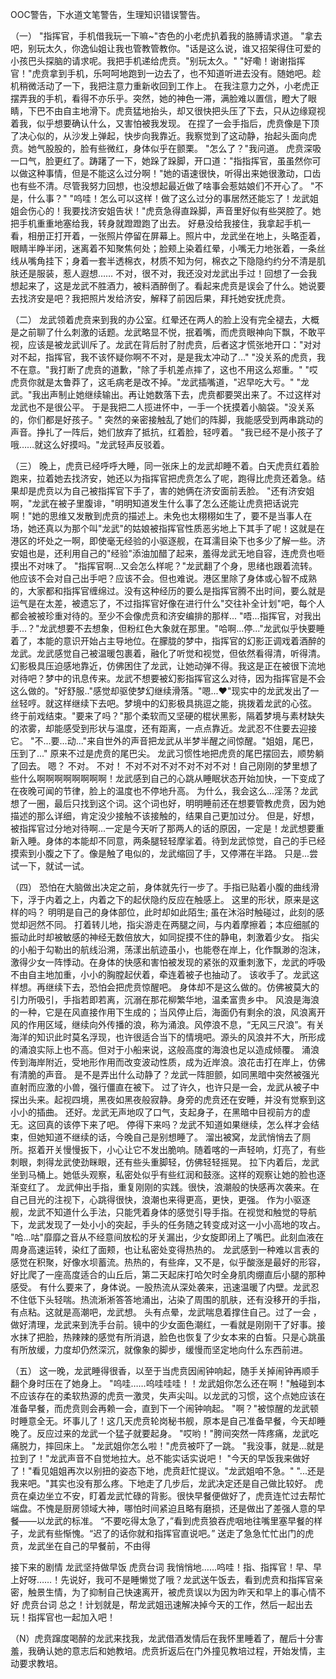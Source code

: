 OOC警告，下水道文笔警告，生理知识错误警告。

（一）
"指挥官，手机借我玩一下嘛~"杏色的小老虎扒着我的胳膊请求道。
"拿去吧，别玩太久，你逸仙姐让我也管教管教你。"话是这么说，谁又招架得住可爱的小孩巴头探脑的请求呢。我把手机递给虎贲。"别玩太久。"
"好嘞！谢谢指挥官！"虎贲拿到手机，乐呵呵地跑到一边去了，也不知道听进去没有。随她吧。趁机稍微活动了一下，我把注意力重新收回到工作上。
在我注意力之外，小老虎正摆弄我的手机，看得不亦乐乎。突然，她的神色一滞，满脸难以置信，瞪大了眼睛，下巴不由自主地滑下。虎贲猛地抬头，却又很快把头压了下去，只从边缘窥视着我，似乎想要确认什么，又害怕被我发现。
在捏了一会手指后，虎贲像是下顶了决心似的，从沙发上弹起，快步向我靠近。我察觉到了这动静，抬起头面向虎贲。她气股股的，脸有些微红，身体似乎在颤栗。
"怎么了？"我问道。
虎贲深吸一口气，脸更红了。踌躇了一下，她跺了跺脚，开口道："指指挥官，虽虽然你可以做这种事情，但是不能这么过分啊！"她的语速很快，听得出来她很激动，口齿也有些不清。尽管我努力回想，也没想起最近做了啥事会惹姑娘们不开心了。
"不是，什么事？"
"呜哇！怎么可以这样！做了这么过分的事居然还能忘了！龙武姐姐会伤心的！我要找济安姐告状！"虎贲急得直跺脚，声音里好似有些哭腔了。她把手机重重地塞给我，转身就蹬蹬跑了出去。
好悬没给我接住，我拿起手机一看，相册正打开着，一张照片停留在屏幕上。照片中，龙武坐在地上，头略歪着，眼睛半睁半闭，迷离着不知聚焦何处；脸颊上染着红晕，小嘴无力地张着，一条丝线从嘴角挂下；身着一套半透棉衣，材质不知为何，棉衣之下隐隐约约分不清是肌肤还是服装，惹人遐想……
不对，很不对，我还没对龙武出手过！回想了一会我想起来了，这是龙武不胜酒力，被料酒醉倒了。看起来虎贲是误会了什么。她说要去找济安是吧？我把照片发给济安，解释了前因后果，拜托她安抚虎贲。

（二）
龙武领着虎贲来到我的办公室。红晕还在两人的脸上没有完全褪去，大概是之前聊了什么刺激的话题。龙武略显不悦，抿着嘴，而虎贲眼神向下飘，不敢平视，应该是被龙武训斥了。龙武在背后肘了肘虎贲，后者这才慌张地开口："对对对不起，指挥官，我不该怀疑你啊不不对，是是我太冲动了…"
"没关系的虎贲，我不在意。"我打断了虎贲的道歉，"除了手机差点摔了，这也不用这么郑重。"
"哎虎贲你就是太鲁莽了，这毛病老是改不掉。"龙武插嘴道，"迟早吃大亏。"
"龙武。"我出声制止她继续输出。再让她数落下去，虎贲都要哭出来了。不过这样对龙武也不是很公平。
于是我把二人揽进怀中，一手一个抚摸着小脑袋。"没关系的，你们都是好孩子。"
突然的亲密接触乱了她们的阵脚，我能感受到两串跳动的声音。挣扎了一阵后，她们放弃了抵抗，红着脸，轻哼着。
"我已经不是小孩子了哦……就这么好摸吗。"龙武轻声反驳着。

（三）
晚上，虎贲已经呼呼大睡，同一张床上的龙武却睡不着。白天虎贲红着脸跑来，拉着她去找济安，她还以为指挥官把虎贲怎么了呢，跑得比虎贲还着急。结果却是虎贲以为自己被指挥官下手了，害的她俩在济安面前丢脸。
"还有济安姐啊，"龙武在被子里腹诽，"明明知道发生什么事了怎么还能让虎贲把话说完啊！"她的思维又发散到虎贲的描述上。未免也太栩栩如生了，要不是当事人在场，她还真以为那个叫"龙武"的姑娘被指挥官性质恶劣地上下其手了呢！这就是在港区的坏处之一啊，即使毫无经验的小驱逐舰，在耳濡目染下也多少了解一些。济安姐也是，还利用自己的"经验"添油加醋了起来，羞得龙武无地自容，连虎贲也咂摸出不对味了。
"指挥官啊...又会怎么样呢？"龙武翻了个身，思绪也跟着流转。他应该不会对自己出手吧？应该不会。但也难说。港区里除了身体或心智不成熟的，大家都和指挥官缠绵过。没有这种经历的要么是指挥官腾不出时间，要么就是运气是在太差，被遗忘了，不过指挥官好像在进行什么"交往补全计划"吧，每个人都会被被珍重对待的。至少不会像虎贲和济安编排的那样...
"唔...指挥官，对我出手...？"龙武想要不去想象，但粉红色大象就在那里。"哈啊...停..."龙武似乎快要睡着了，本能的意识开始占主导地位。在朦胧的梦中，指挥官的幻影正调戏着酒醉的龙武。龙武感觉自己被温暖包裹着，融化了听觉和视觉，但依然看得清，听得清。幻影极具压迫感地靠近，仿佛困住了龙武，让她动弹不得。我这是正在被很下流地对待吧？梦中的讯息传来。龙武不想要被幻影指挥官这么对待，因为指挥官是不会这么做的。"好舒服.."感觉却驱使梦幻继续滑落。"嗯...❤"现实中的龙武发出了一丝轻哼。就这样继续下去吧。梦境中的幻影极具挑逗之能，挑拨着龙武的心弦。
终于前戏结束。"要来了吗？"那个柔软而又坚硬的棍状黑影，隔着梦境与素材缺失的浓雾，却能感受到形状与温度，还有距离，一点点靠近。龙武忍不住要去迎接它。
"不...要...动..."来自世外的声音把龙武从半梦半醒之间惊醒。"姐姐，尾巴，压到了..."
原来不过是虎贲的尾巴尖。
龙武习惯性地把虎贲的尾巴摆回去，顺势躺了回去。
嗯？
不对。
不对！
不对不对不对不对不对不对！自己刚刚的梦里想了些什么啊啊啊啊啊啊啊啊！龙武感到自己的心跳从睡眠状态开始加快，一下变成了在夜晚可闻的节律，脸上的温度也不停地升高。
为什么，我会这么...淫荡？龙武想了一圈，最后只找到这个词。这个词也好，明明睡前还在想要管教虎贲，因为她描述的那么详细，肯定没少接触不该接触的，结果自己更加过分。
但是，好想，被指挥官过分地对待啊...一定是今天听了那两人的话的原因，一定是！龙武想要重新入睡。身体的本能却不同意，两条腿轻轻摩挲着。待到龙武惊觉，自己的手已经摸索到小腹之下了。像是触了电似的，龙武缩回了手，又停滞在半路。
只是...尝试一下，就试一试。

（四）
恐怕在大脑做出决定之前，身体就先行一步了。手指已贴着小腹的曲线滑下，浮于内着之上，内着之下的起伏隐约反应在触感上。
这里的形状，原来是这样的吗？
明明是自己的身体部位，此时却如此陌生; 虽在沐浴时触碰过，此刻的感觉却迥然不同。
打着转儿地，指尖游走在两腿之间，与内着摩擦着；本应细腻的振动此时却被敏感的神经无数倍放大，如同捉摸不住的静电，刺激着少女。
指尖的小船于勾勒出的航线沿溯，荡漾出航迹虽小，也能卷在岸上，化作飘渺的泡沫，激得少女一阵悸动。在身体的快感和害怕被发现的紧张的双重刺激下，龙武的呼吸不由自主地加重，小小的胸膛起伏着，牵连着被子也抽动了。
该收手了。龙武这样想。再继续下去，恐怕会把虎贲惊醒吧。
身体却不是这么做的。仿佛被莫大的引力所吸引，手指若即若离，沉溺在那花柳繁华地，温柔富贵乡中。
风浪是海浪的一种，它是在风直接作用下生成的；当风停止后，海面仍有剩余的浪，风浪离开风的作用区域，继续向外传播的浪，称为涌浪。风停浪不息，“无风三尺浪”。有关海洋的知识此时莫名浮现，也许很适合当下的情境吧。源头的风浪并不大，所形成的涌浪实际上也不高。但对于小船来说，这般高度的海浪也足以造成倾覆。
涌浪传到海岸附近，受地形作用而改变波动性质，成为近岸浪。浪花击打在岸上，仿佛有清脆的声音。
是不是弄出什么动静了？龙武一阵胆颤，如同黑暗中突然被强光直射而应激的小兽，强行僵直在被下。
过了许久，也许只是一会，龙武从被子中探出头来。起视四境，黑夜如黑夜般寂静。身旁的虎贲还在安睡，并没有觉察到这小小的插曲。
还好。龙武无声地叹了口气，支起身子，在黑暗中目视前方的虚无。这回真的该停下来了吧。
停得下来吗？龙武不知道如果继续，怎么样才会结束，但她知道不继续的话，今晚自己是别想睡了。
溜出被窝，龙武悄悄去了厕所。抠着开关慢慢扳下，小心让它不发出脆响。随着喀的一声轻响，灯亮了，有些刺眼，刺得龙武使劲眯眼，还有些头重脚轻，仿佛轻轻摇晃。
拉下内着后，龙武坐到马桶上。她低头观察，私密处似乎有些红润和鼓涨。这样的观察让她的脸也逐渐变红了。
龙武伸出手指，重复刚刚的实践。很快，浪潮般的快感再次袭来。在自己目光的注视下，心跳得很快，浪潮也来得更高，更快，更强。
作为小驱逐舰，龙武不知道什么手法，只能凭着身体的感觉引导手指。在视觉和触觉的导航下，龙武发现了一处小小的突起，手头的任务随之转变成对这一小小高地的攻占。
"哈...咕"靡靡之音从不经意间放松的牙关漏出，少女旋即闭上了嘴巴。此刻血液在周身高速运转，染红了面颊，也让私密处变得热热的。
龙武感到一种难以言表的感觉在积聚，好像水坝蓄流。热热的，有些痒，又不是，似乎酸涨是最好的形容，好比爬了一座高度适合的山丘后，第二天起床打哈欠时全身肌肉绷直后小腿的那种感受。
有什么要来了，身体说。一股热流从深处袭来，迅速温暖了内壁。龙武忍不住低下头轻喘。热流淅淅答答地涌出，沾染了周围的肌肤，还有没移开的手指，有点粘。这就是高潮吧，龙武想。
头有点晕，龙武喘息着撑住自己。过了一会 ，做好清理，龙武来到洗手台前。镜中的少女面色潮红，一看就是刚刚干了好事。接水抹了把脸，热辣辣的感觉有所消退，脸色也恢复了少女本来的白皙。只是心跳虽有所放缓，力度却仍然深沉，就像象的脚步，缓慢而坚定地向什么东西前进。

（五）
这一晚，龙武睡得很香，以至于当虎贲因闹钟响起，随手关掉闹钟再顺手翻个身时压在了她身上。
"呜哇……呜哇哇哇！！龙武姐你怎么还在啊！"触碰到本不应该存在的柔软热源的虎贲一激灵，失声尖叫。以龙武的习惯，这个点她应该在准备早餐，而虎贲则会再赖一会，直到下一个闹钟响起。
"啊？"被惊醒的龙武顿时睡意全无。坏事儿了！这几天虎贲轮岗秘书舰，原本是自己准备早餐，今天却睡晚了。反应过来的龙武一个猛子就要起身。
"哎哟！"胯间突然一阵疼痛，龙武吃痛脱力，摔回床上。
"龙武姐你怎么啦！"虎贲被吓了一跳。
"我没事，就是...就是拉到了！"龙武声音不自觉地拉大。总不能实话实说吧！
"今天的早饭我来做好了！"看见姐姐再次以别扭的姿态下地，虎贲赶忙提议。"龙武姐咱不急。"
"...还是我来吧。"其实也没有那么疼。下地走了几步后，龙武决定还是自己做比较好。
虎贲在桌边坐立不安，盯着龙武忙碌的背影。很快早餐便做好了，虎贲连忙过去帮忙端盘。不愧是厨房领域大神，哪怕时间紧迫且略有磨损，还是做出了差强人意的早餐——以龙武的标准。
“不要吃得太急了，”看到虎贲狼吞虎咽地往嘴里塞早餐的样子，龙武有些惭愧。“迟了的话你就和指挥官直说吧。”
送走了急急忙忙出门的虎贲，龙武坐在自己的早餐前，不由得

接下来的剧情 龙武坚持做早饭 虎贲台词 我悄悄地……呜哇！指、指挥官！早、早上好呀……！先说好，我可不是睡懒觉了哦？龙武送午饭去，看到虎贲和指挥官亲密，触景生情，为了抑制自己快速离开，被虎贲误以为因为昨天和早上的事心情不好 虎贲台词 总之！计划就是，帮龙武姐迅速解决掉今天的工作，然后一起出去玩！指挥官也一起加入吧！


（N）虎贲蹿度喝醉的龙武来找我，龙武借酒发情后在我怀里睡着了，醒后十分害羞，我确认她的意志后和她教培。虎贲折返后在门外撞见教培过程，开始发情，主动要求教培。